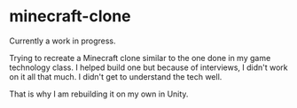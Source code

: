# minecraft-clone

Currently a work in progress.

Trying to recreate a Minecraft clone similar to the one done in my game technology class. I helped build one but because of interviews, I didn't work on it all that much. I didn't get to understand the tech well. 

That is why I am rebuilding it on my own in Unity.
